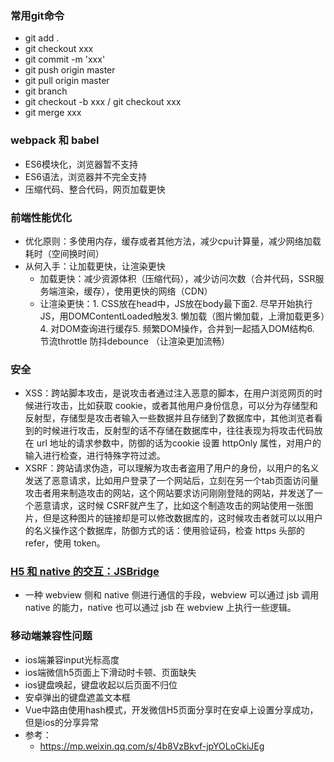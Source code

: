 ### 常用git命令
* git add .
* git checkout xxx
* git commit -m 'xxx'
* git push origin master
* git pull origin master
* git branch
* git checkout -b xxx / git checkout xxx
* git merge xxx

### webpack 和 babel
* ES6模块化，浏览器暂不支持
* ES6语法，浏览器并不完全支持
* 压缩代码、整合代码，网页加载更快

### 前端性能优化
* 优化原则：多使用内存，缓存或者其他方法，减少cpu计算量，减少网络加载耗时（空间换时间）
* 从何入手：让加载更快，让渲染更快
    * 加载更快：减少资源体积（压缩代码），减少访问次数（合并代码，SSR服务端渲染，缓存），使用更快的网络（CDN）
    * 让渲染更快：1. CSS放在head中，JS放在body最下面2. 尽早开始执行JS，用DOMContentLoaded触发3. 懒加载（图片懒加载，上滑加载更多）4. 对DOM查询进行缓存5. 频繁DOM操作，合并到一起插入DOM结构6. 节流throttle 防抖debounce （让渲染更加流畅）

### 安全
* XSS：跨站脚本攻击，是说攻击者通过注入恶意的脚本，在用户浏览网页的时候进行攻击，比如获取 cookie，或者其他用户身份信息，可以分为存储型和反射型，存储型是攻击者输入一些数据并且存储到了数据库中，其他浏览者看到的时候进行攻击，反射型的话不存储在数据库中，往往表现为将攻击代码放在 url 地址的请求参数中，防御的话为cookie 设置 httpOnly 属性，对用户的输入进行检查，进行特殊字符过滤。
* XSRF：跨站请求伪造，可以理解为攻击者盗用了用户的身份，以用户的名义发送了恶意请求，比如用户登录了一个网站后，立刻在另一个tab页面访问量攻击者用来制造攻击的网站，这个网站要求访问刚刚登陆的网站，并发送了一个恶意请求，这时候 CSRF就产生了，比如这个制造攻击的网站使用一张图片，但是这种图片的链接却是可以修改数据库的，这时候攻击者就可以以用户的名义操作这个数据库，防御方式的话：使用验证码，检查 https 头部的 refer，使用 token。

### [H5 和 native 的交互：JSBridge](https://mp.weixin.qq.com/s/lJJjbmuOZXE25I7FIz7OVg)
* 一种 webview 侧和 native 侧进行通信的手段，webview 可以通过 jsb 调用 native 的能力，native 也可以通过 jsb 在 webview 上执行一些逻辑。

### 移动端兼容性问题

* ios端兼容input光标高度
* ios端微信h5页面上下滑动时卡顿、页面缺失
* ios键盘唤起，键盘收起以后页面不归位
* 安卓弹出的键盘遮盖文本框
* Vue中路由使用hash模式，开发微信H5页面分享时在安卓上设置分享成功，但是ios的分享异常
* 参考：
    * https://mp.weixin.qq.com/s/4b8VzBkvf-jpYOLoCkiJEg